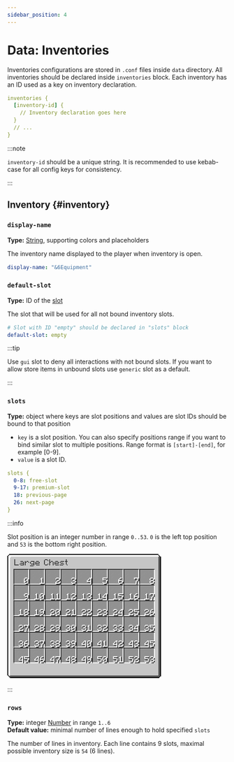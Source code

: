 ```yaml
---
sidebar_position: 4
---
```


# Data: Inventories

Inventories configurations are stored in `.conf` files inside `data` directory.
All inventories should be declared inside `inventories` block.
Each inventory has an ID used as a key on inventory declaration.

```yaml
inventories {
  [inventory-id] {
    // Inventory declaration goes here
  }
  // ...
}
```

:::note

`inventory-id` should be a unique string.
It is recommended to use kebab-case for all config keys for consistency.

:::

## Inventory {#inventory}

### `display-name`

**Type:** [String], supporting colors and placeholders

The inventory name displayed to the player when inventory is open.

```yaml
display-name: "&6Equipment"
```

### `default-slot`

**Type:** ID of the [slot](slots.md)

The slot that will be used for all not bound inventory slots.

```yaml
# Slot with ID "empty" should be declared in "slots" block
default-slot: empty
```

:::tip

Use `gui` slot to deny all interactions with not bound slots.
If you want to allow store items in unbound slots use `generic` slot as a default.

:::

### `slots`

**Type:** object where keys are slot positions and values are slot IDs should be bound to that position

- `key` is a slot position.
  You can also specify positions range if you want to bind similar slot to multiple positions.
  Range format is `[start]-[end]`, for example [0-9].
- `value` is a slot ID.

```yaml
slots {
  0-8: free-slot
  9-17: premium-slot
  18: previous-page
  26: next-page
}
```

:::info

Slot position is an integer number in range `0..53`.
`0` is the left top position and `53` is the bottom right position.
 
![Slots positions in large chest](/img/large-chest.png)

:::

### `rows`

**Type:** integer [Number] in range `1..6`  
**Default value:** minimal number of lines enough to hold specified `slots`

The number of lines in inventory.
Each line contains 9 slots, maximal possible inventory size is `54` (6 lines).

[string]: basics.md#string
[number]: basics.md#number
